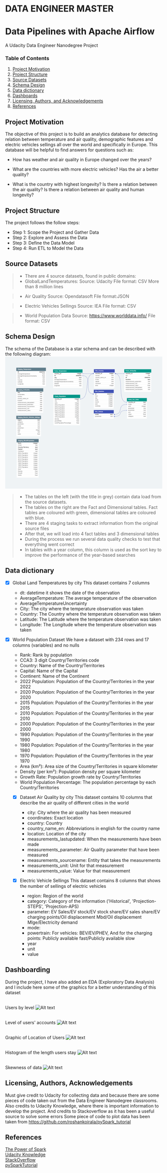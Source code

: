 # DATA ENGINEER MASTER
# Data Pipelines with Apache Airflow
A Udacity Data Engineer Nanodegree Project
  
### Table of Contents

1. [Project Motivation](#motivation)
2. [Project Structure](#structure)
3. [Source Datasets](#source_datasets)
4. [Schema Design](#schema)
5. [Data dictionary](#dictionary)
6. [Dashboards](#dash)
7. [Licensing, Authors, and Acknowledgements](#licensing)
8. [References](#references)


## Project Motivation<a name="motivation"></a> 

The objective of this project is to build an analytics database for detecting relation between temperature and air quality, demographic features and electric vehicles sellings all over the world and specifically in Europe.
This database will be helpful to find answers for questions such as:

* How has weather and air quality in Europe changed over the years?

* What are the countries with more electric vehicles? Has the air a better quality?

* What is the country with highest longevity? Is there a relation between the air quality? Is there a relation between air quality and human longevity?

##  Project Structure<a name="structure"></a> 

The project follows the follow steps:
* Step 1: Scope the Project and Gather Data
* Step 2: Explore and Assess the Data
* Step 3: Define the Data Model
* Step 4: Run ETL to Model the Data

## Source Datasets <a name="source_datasets"></a>

> * There are 4 source datasets, found in public domains:
> * GlobalLandTemperatures:
    Source: Udacity
    File format: CSV
    More than 8 million lines
  
> * Air Quality
    Source: Opendatasoft
    File format:JSON

> * Electric Vehicles Sellings
    Source: IEA
    File format: CSV

> * World Population Data
    Source: https://www.worlddata.info/
    File format: CSV

## Schema Design <a name="schema"></a>

The schema of the Database is a star schema and can be described with the following diagram:
![Alt text](./img/capstone_db.png?raw=true "Database_model")


> * The tables on the left (with the title in grey) contain data load from the source datasets.
> * The tables on the right are the Fact and Dimensional tables. Fact tables are coloured with green, dimensional tables are coloured with blue.
> * There are 4 staging tasks to extract information from the original source files
> * After that, we will load into 4 fact tables and 3 dimensional tables
> * During the process we run several data quality checks to test that everything went correct
> * In tables with a year column, this column is used as the sort key to improve the performance of the year-based searches

## Data dictionary <a name="dictionary"></a>

 - [x] Global Land Temperatures by city
   This dataset contains 7 columns
    -  dt: datetime it shows the date of the observation
    -  AverageTemperature: The average temperature of the observation
    -  AverageTemperatureUncertainty
    -  City: The city where the temperature observation was taken
    -  Country: The Country where the temperature observation was taken
    -  Latitude: The Latitude where the temperature observation was taken
    -  Longitude: The Longitude where the temperature observation was taken
- [x] World Population Dataset
  We have a dataset with 234 rows and 17 columns (variables) and no nulls
    -  Rank: Rank by population
    -  CCA3: 3 digit Country/Territories code
    -  Country: Name of the Country/Territories
    -  Capital: Name of the Capital
    -  Continent: Name of the Continent
    -  2022 Population: Population of the Country/Territories in the year 2022
    -  2020 Population: Population of the Country/Territories in the year 2020
    -  2015 Population: Population of the Country/Territories in the year 2015
    -  2010 Population: Population of the Country/Territories in the year 2010
    -  2000 Population: Population of the Country/Territories in the year 2000
    -  1990 Population: Population of the Country/Territories in the year 1990
    -  1980 Population: Population of the Country/Territories in the year 1980
    -  1970 Population: Population of the Country/Territories in the year 1970
    -  Area (km²): Area size of the Country/Territories in square kilometer
    -  Density (per km²): Population density per square kilometer
    -  Growth Rate: Population growth rate by Country/Territories
    -  World Population Percentage: The population percentage by each Country/Territories

  - [x] Dataset Air Quality by city
    This dataset contains 10 columns that describe the air quality of different cities in the world
    -  city: City where the air quality has been measured
    -  coordinates: Exact location
    -  country: Country                     
    -  country_name_en: Abbreviations in english for the country name             
    -  location: Location of the city                    
    -  measurements_lastupdated: When the measurements have been made
    -  measurements_parameter: Air Quality parameter that have been measured 
    -  measurements_sourcename: Entity that takes the measurements     
    -  measurements_unit: Unit for that measurement        
    -  measurements_value: Value for that measurement

  - [x] Electric Vehicle Sellings
 This dataset contains 8 columns that shows the number of sellings of electric vehicles
    -  region: Region of the world
    -  category: Category of the information ('Historical', 'Projection-STEPS', 'Projection-APS)
    -  parameter: EV Sales/EV stock/EV stock share/EV sales share/EV charging points/Oil displacement Mbd/Oil displacement Mlge/Electricity demand
    -  mode: 
    -  powertrain: For vehicles: BEV/EV/PHEV, And for the charging points: Publicly available fast/Publicly available slow
    -  year     
    -  unit       
    -  value  

## Dashboarding<a name="dash"></a> 

During the project, I have also added an EDA (Exploratory Data Analysis) and I include here some of the graphics for a better understanding of this dataset
<br>

 <br>Users by level
![Alt text](./img/level.png?raw=true "UsersbyLevel")

<br>Level of users' accounts
![Alt text](./img/level_plot.png?raw=true "Level account of Users")

<br>Graphic of Location of Users
![Alt text](./img/location.png?raw=true "Users by Location")

 <br>Histogram of the length users stay
![Alt text](./img/hist.png?raw=true "Histogram")

 <br>Skewness of data
![Alt text](./img/skewness.png?raw=true "Skewness")

## Licensing, Authors, Acknowledgements<a name="licensing"></a>

Must give credit to Udacity for collecting data and because there are some pieces of code taken out from the Data Engineer Nanodegree classrooms. 
Also credits to Udacity Knowledge, where there is important information to develop the project.
And credits to Stackoverflow as it has been a useful source to solve some errors
Some piece of code to plot data has been taken from https://github.com/roshankoirala/pySpark_tutorial

## References <a name="references"></a>
 [The Power of Spark](https://learn.udacity.com/nanodegrees/nd027/parts/cd0030/lessons/ls1965/concepts/626aa254-50bc-4bc7-8fe9-9a4e28527739) <br>
 [Udacity Knowledge](https://knowledge.udacity.com/) <br>
 [StackOverflow](https://stackoverflow.com/) <br>
 [pySparkTutorial](https://github.com/roshankoirala/pySpark_tutorial)<br>
 
 

